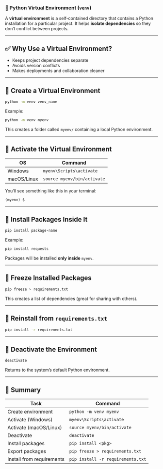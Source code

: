 ### 🧪 Python Virtual Environment (`venv`)

A **virtual environment** is a self-contained directory that contains a Python installation for a particular project. It helps **isolate dependencies** so they don’t conflict between projects.

---

## ✅ Why Use a Virtual Environment?

* Keeps project dependencies separate
* Avoids version conflicts
* Makes deployments and collaboration cleaner

---

## 🔹 Create a Virtual Environment

```bash
python -m venv venv_name
```

Example:

```bash
python -m venv myenv
```

This creates a folder called `myenv/` containing a local Python environment.

---

## 🔹 Activate the Virtual Environment

| OS          | Command                     |
| ----------- | --------------------------- |
| Windows     | `myenv\Scripts\activate`    |
| macOS/Linux | `source myenv/bin/activate` |

You’ll see something like this in your terminal:

```
(myenv) $
```

---

## 🔹 Install Packages Inside It

```bash
pip install package-name
```

Example:

```bash
pip install requests
```

Packages will be installed **only inside** `myenv`.

---

## 🔹 Freeze Installed Packages

```bash
pip freeze > requirements.txt
```

This creates a list of dependencies (great for sharing with others).

---

## 🔹 Reinstall from `requirements.txt`

```bash
pip install -r requirements.txt
```

---

## 🔹 Deactivate the Environment

```bash
deactivate
```

Returns to the system’s default Python environment.

---

## 🧠 Summary

| Task                      | Command                           |
| ------------------------- | --------------------------------- |
| Create environment        | `python -m venv myenv`            |
| Activate (Windows)        | `myenv\Scripts\activate`          |
| Activate (macOS/Linux)    | `source myenv/bin/activate`       |
| Deactivate                | `deactivate`                      |
| Install packages          | `pip install <pkg>`               |
| Export packages           | `pip freeze > requirements.txt`   |
| Install from requirements | `pip install -r requirements.txt` |

